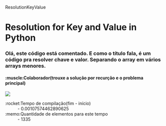 ResolutionKeyValue
<h1>Resolution for Key and Value in Python</h1>
<h3>Olá, este código está comentado. E como o título fala, é um código pra resolver chave e valor. Separando o array em vários arrays menores.</h3>
<h4>:muscle:Colaborador(trouxe a solução por recurção e o problema principal)</h4>
<a href="https://www.linkedin.com/in/tobias-souza-b82190139" alt="linkedin"/>
 <img src="https://img.shields.io/static/v1?&label=Monstro&message=tobias-souza&color=0A66C2&style=for-the-badge&logo=LinkedIn" />
</a>
 <dl>
  <dt>:rocket:Tempo de compilação(fim - início)</dt>
  <dd>- 0.00107574462890625</dd>
  <dt>:memo:Quantidade de elementos para este tempo</dt>
  <dd>- 1335</dd>
</dl> 
    
